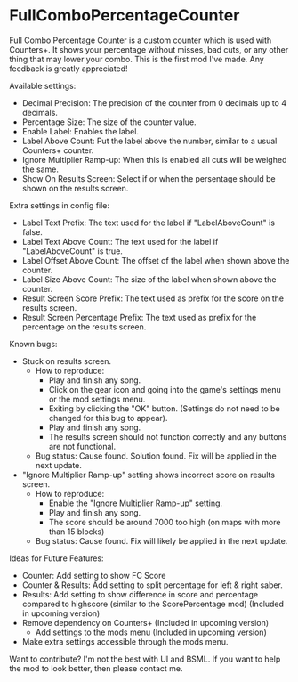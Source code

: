 # FullComboPercentageCounter
 
Full Combo Percentage Counter is a custom counter which is used with Counters+.
It shows your percentage without misses, bad cuts, or any other thing that may lower your combo.
This is the first mod I've made. Any feedback is greatly appreciated!

Available settings:
- Decimal Precision: The precision of the counter from 0 decimals up to 4 decimals.
- Percentage Size: The size of the counter value.
- Enable Label: Enables the label.
- Label Above Count: Put the label above the number, similar to a usual Counters+ counter.
- Ignore Multiplier Ramp-up: When this is enabled all cuts will be weighed the same.
- Show On Results Screen: Select if or when the persentage should be shown on the results screen.

Extra settings in config file:
- Label Text Prefix: The text used for the label if "LabelAboveCount" is false.
- Label Text Above Count: The text used for the label if "LabelAboveCount" is true.
- Label Offset Above Count: The offset of the label when shown above the counter.
- Label Size Above Count: The size of the label when shown above the counter.
- Result Screen Score Prefix: The text used as prefix for the score on the results screen.
- Result Screen Percentage Prefix: The text used as prefix for the percentage on the results screen.

Known bugs:
- Stuck on results screen. 
  - How to reproduce: 
    - Play and finish any song. 
    - Click on the gear icon and going into the game's settings menu or the mod settings menu.
    - Exiting by clicking the "OK" button. (Settings do not need to be changed for this bug to appear).
    - Play and finish any song.
    - The results screen should not function correctly and any buttons are not functional.
  - Bug status: Cause found. Solution found. Fix will be applied in the next update.
- "Ignore Multiplier Ramp-up" setting shows incorrect score on results screen.
  - How to reproduce:
    - Enable the "Ignore Multiplier Ramp-up" setting.
    - Play and finish any song.
    - The score should be around 7000 too high (on maps with more than 15 blocks)
  - Bug status: Cause found. Fix will likely be applied in the next update.

Ideas for Future Features:
- Counter: Add setting to show FC Score
- Counter & Results: Add setting to split percentage for left & right saber.
- Results: Add setting to show difference in score and percentage compared to highscore (similar to the ScorePercentage mod) (Included in upcoming version)
- Remove dependency on Counters+ (Included in upcoming version)
  - Add settings to the mods menu (Included in upcoming version)
- Make extra settings accessible through the mods menu.

Want to contribute?
I'm not the best with UI and BSML. If you want to help the mod to look better, then please contact me.
